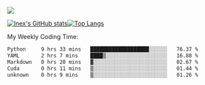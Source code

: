 ![](https://komarev.com/ghpvc/?username=lnexenl&style=flat-square&color=orange)

[![lnex's GitHub stats](https://github-readme-stats.vercel.app/api?username=lnexenl&count_private=true&show_icons=true)](https://github.com/anuraghazra/github-readme-stats)[![Top Langs](https://github-readme-stats.vercel.app/api/top-langs/?username=lnexenl&layout=compact&langs_count=8&exclude_repo=32-bit-MIPS-CPU)](https://github.com/anuraghazra/github-readme-stats)

My Weekly Coding Time:
<!--START_SECTION:waka-->

```txt
Python     9 hrs 33 mins   ███████████████████░░░░░░   76.37 %
YAML       2 hrs 7 mins    ████▒░░░░░░░░░░░░░░░░░░░░   16.88 %
Markdown   0 hrs 20 mins   ▓░░░░░░░░░░░░░░░░░░░░░░░░   02.67 %
Cuda       0 hrs 11 mins   ▒░░░░░░░░░░░░░░░░░░░░░░░░   01.44 %
unknown    0 hrs 9 mins    ▒░░░░░░░░░░░░░░░░░░░░░░░░   01.26 %
```

<!--END_SECTION:waka-->


